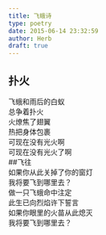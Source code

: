 ```yaml
---  
title: 飞蛾诗  
type: poetry  
date: 2015-06-14 23:32:59  
author: Herb  
draft: true
---  
```

## 扑火  
飞蛾和雨后的白蚁  
总争着扑火  
火燎焦了翅翼  
热把身体包裹  
可现在没有光火啊  
可现在没有光火了啊  
##飞往  
如果你从此关掉了你的窗灯  
我将要飞到哪里去？  
做一只飞蛾命中注定  
此生已向烈焰许下誓言  
如果你眼里的火苗从此熄灭  
我将要飞到哪里去？